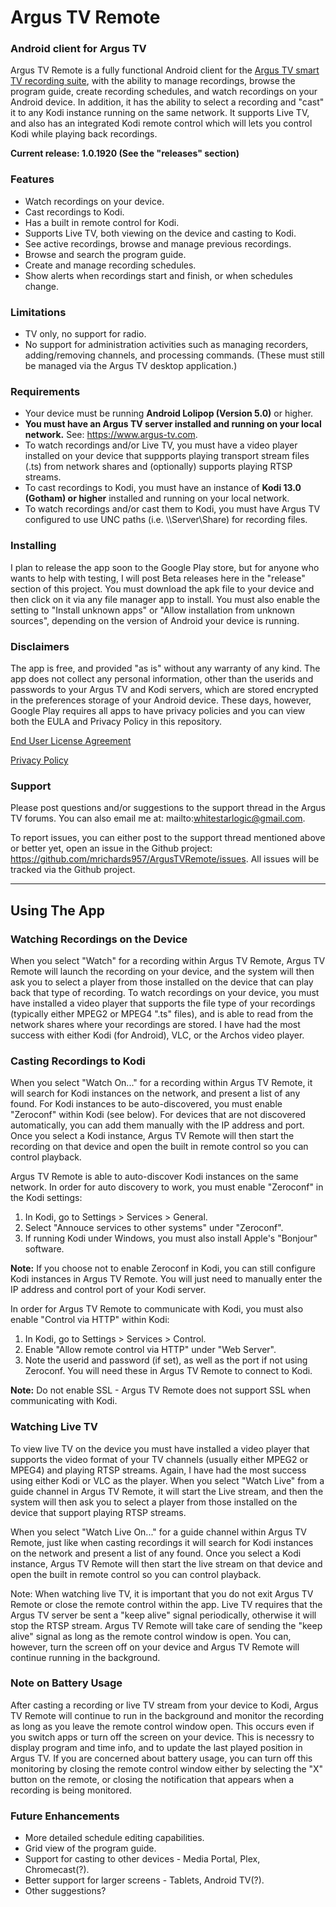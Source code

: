 # Argus TV Remote
### Android client for Argus TV

Argus TV Remote is a fully functional Android client for the [Argus TV smart TV recording suite](https://www.argus-tv.com), with the ability to manage recordings, browse the program guide, create recording schedules, and watch recordings on your Android device. In addition, it has the ability to select a recording and "cast" it to any Kodi instance running on the same network. It supports Live TV, and also has an integrated Kodi remote control which will lets you control Kodi while playing back recordings.

**Current release: 1.0.1920 (See the "releases" section)**

### Features

- Watch recordings on your device.
- Cast recordings to Kodi.
- Has a built in remote control for Kodi.
- Supports Live TV, both viewing on the device and casting to Kodi.
- See active recordings, browse and manage previous recordings.
- Browse and search the program guide.
- Create and manage recording schedules.
- Show alerts when recordings start and finish, or when schedules change.

### Limitations

- TV only, no support for radio.
- No support for administration activities such as managing recorders, adding/removing channels, and processing commands. (These must still be managed via the Argus TV desktop application.)

### Requirements

- Your device must be running **Android Lolipop (Version 5.0)** or higher.
- **You must have an Argus TV server installed and running on your local network.** See: https://www.argus-tv.com.
- To watch recordings and/or Live TV, you must have a video player installed on your device that suppports playing transport stream files (.ts) from network shares and (optionally) supports playing RTSP streams.
- To cast recordings to Kodi, you must have an instance of **Kodi 13.0 (Gotham) or higher** installed and running on your local network.
- To watch recordings and/or cast them to Kodi, you must have Argus TV configured to use UNC paths (i.e. \\\\Server\\Share) for recording files.

### Installing

I plan to release the app soon to the Google Play store, but for anyone who wants to help with testing, I will post Beta releases here in the "release" section of this project. You must download the apk file to your device and then click on it via any file manager app to install. You must also enable the setting to "Install unknown apps" or "Allow installation from unknown sources", depending on the version of Android your device is running.

### Disclaimers

The app is free, and provided "as is" without any warranty of any kind. The app does not collect any personal information, other than the userids and passwords to your Argus TV and Kodi servers, which are stored encrypted in the preferences storage of your Android device. These days, however, Google Play requires all apps to have privacy policies and you can view both the EULA and Privacy Policy in this repository.

[End User License Agreement](EULA.html)

[Privacy Policy](PrivacyPolicy.html)

### Support

Please post questions and/or suggestions to the support thread in the Argus TV forums. You can also email me at: mailto:whitestarlogic@gmail.com.


To report issues, you can either post to the support thread mentioned above or better yet, open an issue in the Github project: https://github.com/mrichards957/ArgusTVRemote/issues. All issues will be tracked via the Github project.

---
## Using The App
### Watching Recordings on the Device

When you select "Watch" for a recording within Argus TV Remote, Argus TV Remote will launch the recording on your device, and the system will then ask you to select a player from those installed on the device that can play back that type of recording. To watch recordings on your device, you must have installed a video player that supports the file type of your recordings (typically either MPEG2 or MPEG4 ".ts" files), and is able to read from the network shares where your recordings are stored. I have had the most success with either Kodi (for Android), VLC, or the Archos video player.

### Casting Recordings to Kodi

When you select "Watch On..." for a recording within Argus TV Remote, it will search for Kodi instances on the network, and present a list of any found. For Kodi instances to be auto-discovered, you must enable "Zeroconf" within Kodi (see below). For devices that are not discovered automatically, you can add them manually with the IP address and port. Once you select a Kodi instance, Argus TV Remote will then start the recording on that device and open the built in remote control so you can control playback.

Argus TV Remote is able to auto-discover Kodi instances on the same network. In order for auto discovery to work, you must enable "Zeroconf" in the Kodi settings:

1. In Kodi, go to Settings > Services > General.
2. Select "Annouce services to other systems" under "Zeroconf".
3. If running Kodi under Windows, you must also install Apple's "Bonjour" software.

**Note:** If you choose not to enable Zeroconf in Kodi, you can still configure Kodi instances in Argus TV Remote. You will just need to manually enter the IP address and control port of your Kodi server.

In order for Argus TV Remote to communicate with Kodi, you must also enable "Control via HTTP" within Kodi:

1. In Kodi, go to Settings > Services > Control.
2. Enable "Allow remote control via HTTP" under "Web Server".
3. Note the userid and password (if set), as well as the port if not using Zeroconf. You will need these in Argus TV Remote to connect to Kodi.

**Note:** Do not enable SSL - Argus TV Remote does not support SSL when communicating with Kodi.

### Watching Live TV

To view live TV on the device you must have installed a video player that supports the video format of your TV channels (usually either MPEG2 or MPEG4) and playing RTSP streams. Again, I have had the most success using either Kodi or VLC as the player. When you select "Watch Live" from a guide channel in Argus TV Remote, it will start the Live stream, and then the system will then ask you to select a player from those installed on the device that support playing RTSP streams.

When you select "Watch Live On..." for a guide channel within Argus TV Remote, just like when casting recordings it will search for Kodi instances on the network and present a list of any found. Once you select a Kodi instance, Argus TV Remote will then start the live stream on that device and open the built in remote control so you can control playback.

Note: When watching live TV, it is important that you do not exit Argus TV Remote or close the remote control within the app. Live TV requires that the Argus TV server be sent a "keep alive" signal periodically, otherwise it will stop the RTSP stream. Argus TV Remote will take care of sending the "keep alive" signal as long as the remote control window is open. You can, however, turn the screen off on your device and Argus TV Remote will continue running in the background.

### Note on Battery Usage

After casting a recording or live TV stream from your device to Kodi, Argus TV Remote will continue to run in the background and monitor the recording as long as you leave the remote control window open. This occurs even if you switch apps or turn off the screen on your device. This is necessry to display program and time info, and to update the last played position in Argus TV. If you are concerned about battery usage, you can turn off this monitoring by closing the remote control window either by selecting the "X" button on the remote, or closing the notification that appears when a recording is being monitored.

### Future Enhancements
- More detailed schedule editing capabilities.
- Grid view of the program guide.
- Support for casting to other devices - Media Portal, Plex, Chromecast(?).
- Better support for larger screens - Tablets, Android TV(?).
- Other suggestions?
